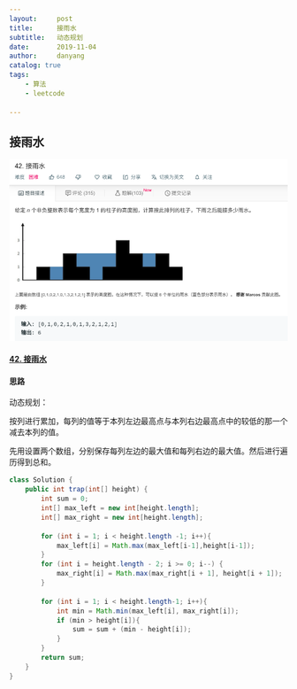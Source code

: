 ```yaml
---
layout:     post
title:      接雨水
subtitle:   动态规划
date:       2019-11-04
author:     danyang
catalog: true
tags:
    - 算法
    - leetcode

---
```


## 接雨水

![](../img/接雨水.png)

#### [42. 接雨水](https://leetcode-cn.com/problems/trapping-rain-water/)

#### 思路

动态规划：

按列进行累加，每列的值等于本列左边最高点与本列右边最高点中的较低的那一个减去本列的值。

先用设置两个数组，分别保存每列左边的最大值和每列右边的最大值。然后进行遍历得到总和。

```java
class Solution {
    public int trap(int[] height) {
        int sum = 0;
        int[] max_left = new int[height.length];
        int[] max_right = new int[height.length];
        
        for (int i = 1; i < height.length -1; i++){
            max_left[i] = Math.max(max_left[i-1],height[i-1]);
        }
        for (int i = height.length - 2; i >= 0; i--) {
            max_right[i] = Math.max(max_right[i + 1], height[i + 1]);
        }
        
        for (int i = 1; i < height.length-1; i++){
            int min = Math.min(max_left[i], max_right[i]);
            if (min > height[i]){
                sum = sum + (min - height[i]);
            }
        }
        return sum;
    }
}


```

